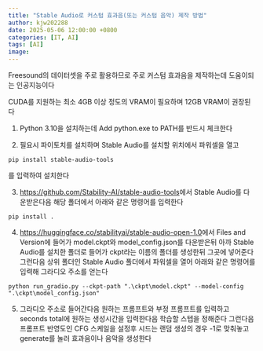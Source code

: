 ```yaml
---
title: "Stable Audio로 커스텀 효과음(또는 커스텀 음악) 제작 방법"
author: kjw202288
date: 2025-05-06 12:00:00 +0800
categories: [IT, AI]
tags: [AI]
image: 
---
```


Freesound의 데이터셋을 주로 활용하므로 주로 커스텀 효과음을 제작하는데 도움이되는 인공지능이다

CUDA를 지원하는 최소 4GB 이상 정도의 VRAM이 필요하며 12GB VRAM이 권장된다

1. Python 3.10을 설치하는데 Add python.exe to PATH를 반드시 체크한다

2. 필요시 파이토치를 설치하며 Stable Audio를 설치할 위치에서 파워셀을 열고
```
pip install stable-audio-tools
```
를 입력하여 설치한다

3. <https://github.com/Stability-AI/stable-audio-tools>에서 Stable Audio를 다운받은다음 해당 폴더에서 아래와 같은 명령어를 입력한다
```
pip install .
```

4. <https://huggingface.co/stabilityai/stable-audio-open-1.0>에서 Files and Version에 들어가 
model.ckpt와 model_config.json를 다운받은뒤 아까 Stable Audio를 설치한 폴더로 들어가 ckpt라는 이름의 폴더를 생성한뒤 그곳에 넣어준다 그런다음 상위 폴더인 Stable Audio 폴더에서 파워셀을 열어 아래와 같은 명령어를 입력해 그라디오 주소를 얻는다
```
python run_gradio.py --ckpt-path ".\ckpt\model.ckpt" --model-config ".\ckpt\model_config.json"
```

5. 그라디오 주소로 들어간다음 원하는 프롬프트와 부정 프롬프트를 입력하고 seconds total에 원하는 생성시간을 입력한다음 학습할 스텝을 정해준다 그런다음 프롬프트 반영도인 CFG 스케일을 설정후 시드는 랜덤 생성의 경우 -1로 맞춰놓고 generate를 눌러 효과음이나 음악을 생성한다 